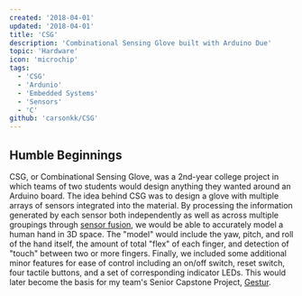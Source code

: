 ```yaml
---
created: '2018-04-01'
updated: '2018-04-01'
title: 'CSG'
description: 'Combinational Sensing Glove built with Arduino Due'
topic: 'Hardware'
icon: 'microchip'
tags:
  - 'CSG'
  - 'Ardunio'
  - 'Embedded Systems'
  - 'Sensors'
  - 'C'
github: 'carsonkk/CSG'
---
```


## Humble Beginnings

CSG, or Combinational Sensing Glove, was a 2nd-year college project in which teams of two students would design anything they wanted around an Arduino board. The idea behind CSG was to design a glove with multiple arrays of sensors integrated into the material. By processing the information generated by each sensor both independently as well as across multiple groupings through [sensor fusion](https://en.wikipedia.org/wiki/Sensor_fusion), we would be able to accurately model a human hand in 3D space. The "model" would include the yaw, pitch, and roll of the hand itself, the amount of total "flex" of each finger, and detection of "touch" between two or more fingers. Finally, we included some additional minor features for ease of control including an on/off switch, reset switch, four tactile buttons, and a set of corresponding indicator LEDs. This would later become the basis for my team's Senior Capstone Project, [Gestur](/projects/gestur).